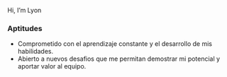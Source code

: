 Hi, I’m Lyon

### Aptitudes
- Comprometido con el aprendizaje constante y el desarrollo de mis habilidades. 
- Abierto a nuevos desafios que me permitan demostrar mi potencial y aportar 
valor al equipo.

<!---
leonefrain86/leonefrain86 is a ✨ special ✨ repository because its `README.md` (this file) appears on your GitHub profile.
You can click the Preview link to take a look at your changes.
--->
